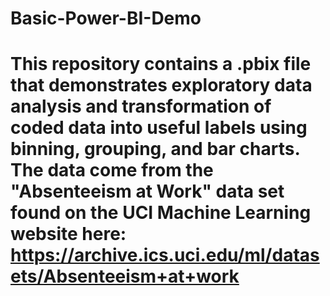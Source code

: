 # Basic-Power-BI-Demo
# This repository contains a .pbix file that demonstrates exploratory data analysis and transformation of coded data into useful labels using binning, grouping, and bar charts.  The data come from the "Absenteeism at Work" data set found on the UCI Machine Learning website here: https://archive.ics.uci.edu/ml/datasets/Absenteeism+at+work
